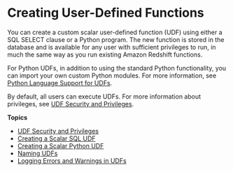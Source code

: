 # Creating User\-Defined Functions<a name="user-defined-functions"></a>

You can create a custom scalar user\-defined function \(UDF\) using either a SQL SELECT clause or a Python program\. The new function is stored in the database and is available for any user with sufficient privileges to run, in much the same way as you run existing Amazon Redshift functions\. 

For Python UDFs, in addition to using the standard Python functionality, you can import your own custom Python modules\. For more information, see [Python Language Support for UDFs](udf-python-language-support.md)\.

By default, all users can execute UDFs\. For more information about privileges, see [UDF Security and Privileges](udf-security-and-privileges.md)\.

**Topics**
+ [UDF Security and Privileges](udf-security-and-privileges.md)
+ [Creating a Scalar SQL UDF](udf-creating-a-scalar-sql-udf.md)
+ [Creating a Scalar Python UDF](udf-creating-a-scalar-udf.md)
+ [Naming UDFs](udf-naming-udfs.md)
+ [Logging Errors and Warnings in UDFs](udf-logging-messages.md)